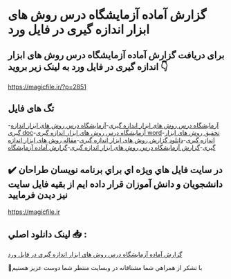 # گزارش آماده آزمایشگاه درس روش های ابزار اندازه گیری در فایل ورد

## برای دریافت گزارش آماده آزمایشگاه درس روش های ابزار اندازه گیری در فایل ورد به لینک زیر بروید 👇

https://magicfile.ir/?p=2851

## تگ های فایل

-[آزمايشگاه درس روش های ابزار اندازه گيری](https://magicfile.ir/product/%da%af%d8%b2%d8%a7%d8%b1%d8%b4-%d8%a2%d9%85%d8%a7%d8%af%d9%87-%d8%a2%d8%b2%d9%85%d8%a7%d9%8a%d8%b4%da%af%d8%a7%d9%87-%d8%af%d8%b1%d8%b3-%d8%b1%d9%88%d8%b4-%d9%87%d8%a7%db%8c-%d8%a7%d8%a8%d8%b2%d8%a7%d8%b1-%d8%a7%d9%86%d8%af%d8%a7%d8%b2%d9%87-%da%af%d9%8a%d8%b1%db%8c/)-[آزمايشگاه درس روش های ابزار اندازه گيری doc](https://magicfile.ir/product/%da%af%d8%b2%d8%a7%d8%b1%d8%b4-%d8%a2%d9%85%d8%a7%d8%af%d9%87-%d8%a2%d8%b2%d9%85%d8%a7%d9%8a%d8%b4%da%af%d8%a7%d9%87-%d8%af%d8%b1%d8%b3-%d8%b1%d9%88%d8%b4-%d9%87%d8%a7%db%8c-%d8%a7%d8%a8%d8%b2%d8%a7%d8%b1-%d8%a7%d9%86%d8%af%d8%a7%d8%b2%d9%87-%da%af%d9%8a%d8%b1%db%8c/)-[آزمايشگاه درس روش های ابزار اندازه گيری word](https://magicfile.ir/product/%da%af%d8%b2%d8%a7%d8%b1%d8%b4-%d8%a2%d9%85%d8%a7%d8%af%d9%87-%d8%a2%d8%b2%d9%85%d8%a7%d9%8a%d8%b4%da%af%d8%a7%d9%87-%d8%af%d8%b1%d8%b3-%d8%b1%d9%88%d8%b4-%d9%87%d8%a7%db%8c-%d8%a7%d8%a8%d8%b2%d8%a7%d8%b1-%d8%a7%d9%86%d8%af%d8%a7%d8%b2%d9%87-%da%af%d9%8a%d8%b1%db%8c/)-[تحقیق روش های ابزار اندازه گيری](https://magicfile.ir/product/%da%af%d8%b2%d8%a7%d8%b1%d8%b4-%d8%a2%d9%85%d8%a7%d8%af%d9%87-%d8%a2%d8%b2%d9%85%d8%a7%d9%8a%d8%b4%da%af%d8%a7%d9%87-%d8%af%d8%b1%d8%b3-%d8%b1%d9%88%d8%b4-%d9%87%d8%a7%db%8c-%d8%a7%d8%a8%d8%b2%d8%a7%d8%b1-%d8%a7%d9%86%d8%af%d8%a7%d8%b2%d9%87-%da%af%d9%8a%d8%b1%db%8c/)-[دانلود گزارش روش های ابزار اندازه گیری](https://magicfile.ir/product/%da%af%d8%b2%d8%a7%d8%b1%d8%b4-%d8%a2%d9%85%d8%a7%d8%af%d9%87-%d8%a2%d8%b2%d9%85%d8%a7%d9%8a%d8%b4%da%af%d8%a7%d9%87-%d8%af%d8%b1%d8%b3-%d8%b1%d9%88%d8%b4-%d9%87%d8%a7%db%8c-%d8%a7%d8%a8%d8%b2%d8%a7%d8%b1-%d8%a7%d9%86%d8%af%d8%a7%d8%b2%d9%87-%da%af%d9%8a%d8%b1%db%8c/)-[مقاله روش های ابزار اندازه گيری](https://magicfile.ir/product/%da%af%d8%b2%d8%a7%d8%b1%d8%b4-%d8%a2%d9%85%d8%a7%d8%af%d9%87-%d8%a2%d8%b2%d9%85%d8%a7%d9%8a%d8%b4%da%af%d8%a7%d9%87-%d8%af%d8%b1%d8%b3-%d8%b1%d9%88%d8%b4-%d9%87%d8%a7%db%8c-%d8%a7%d8%a8%d8%b2%d8%a7%d8%b1-%d8%a7%d9%86%d8%af%d8%a7%d8%b2%d9%87-%da%af%d9%8a%d8%b1%db%8c/)-[گزارش آزمايشگاه درس روش های ابزار اندازه گيری](https://magicfile.ir/product/%da%af%d8%b2%d8%a7%d8%b1%d8%b4-%d8%a2%d9%85%d8%a7%d8%af%d9%87-%d8%a2%d8%b2%d9%85%d8%a7%d9%8a%d8%b4%da%af%d8%a7%d9%87-%d8%af%d8%b1%d8%b3-%d8%b1%d9%88%d8%b4-%d9%87%d8%a7%db%8c-%d8%a7%d8%a8%d8%b2%d8%a7%d8%b1-%d8%a7%d9%86%d8%af%d8%a7%d8%b2%d9%87-%da%af%d9%8a%d8%b1%db%8c/)-[گزارش آماده آزمايشگاه](https://magicfile.ir/product/%da%af%d8%b2%d8%a7%d8%b1%d8%b4-%d8%a2%d9%85%d8%a7%d8%af%d9%87-%d8%a2%d8%b2%d9%85%d8%a7%d9%8a%d8%b4%da%af%d8%a7%d9%87-%d8%af%d8%b1%d8%b3-%d8%b1%d9%88%d8%b4-%d9%87%d8%a7%db%8c-%d8%a7%d8%a8%d8%b2%d8%a7%d8%b1-%d8%a7%d9%86%d8%af%d8%a7%d8%b2%d9%87-%da%af%d9%8a%d8%b1%db%8c/)

## ✔️ در سايت فايل هاي ويژه اي براي برنامه نويسان طراحان دانشجويان و دانش آموزان قرار داده ايم از بقيه فايل سايت نيز ديدن فرماييد

https://magicfile.ir


## لينک دانلود اصلي 📥 :

[گزارش آماده آزمایشگاه درس روش های ابزار اندازه گیری در فایل ورد](https://magicfile.ir/product/%da%af%d8%b2%d8%a7%d8%b1%d8%b4-%d8%a2%d9%85%d8%a7%d8%af%d9%87-%d8%a2%d8%b2%d9%85%d8%a7%d9%8a%d8%b4%da%af%d8%a7%d9%87-%d8%af%d8%b1%d8%b3-%d8%b1%d9%88%d8%b4-%d9%87%d8%a7%db%8c-%d8%a7%d8%a8%d8%b2%d8%a7%d8%b1-%d8%a7%d9%86%d8%af%d8%a7%d8%b2%d9%87-%da%af%d9%8a%d8%b1%db%8c/) 


🙏با تشکر از همراهي شما مشتاقانه در وبسایت منتظر شما دوست عزیز هستیم

